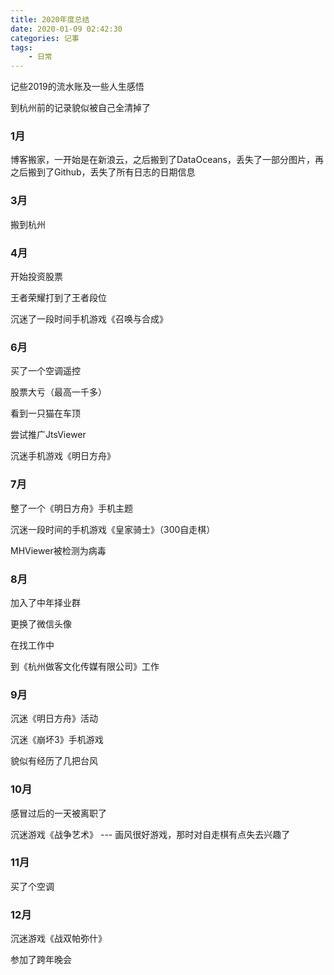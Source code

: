 ```yaml
---
title: 2020年度总结
date: 2020-01-09 02:42:30
categories: 记事
tags:
	- 日常
---
```

记些2019的流水账及一些人生感悟

到杭州前的记录貌似被自己全清掉了
<!-- more -->
### 1月
博客搬家，一开始是在新浪云，之后搬到了DataOceans，丢失了一部分图片，再之后搬到了Github，丢失了所有日志的日期信息

### 3月
搬到杭州

### 4月
开始投资股票

王者荣耀打到了王者段位

沉迷了一段时间手机游戏《召唤与合成》

### 6月
买了一个空调遥控

股票大亏（最高一千多）

看到一只猫在车顶

尝试推广JtsViewer

沉迷手机游戏《明日方舟》

### 7月
整了一个《明日方舟》手机主题

沉迷一段时间的手机游戏《皇家骑士》（300自走棋）

MHViewer被检测为病毒

### 8月
加入了中年择业群

更换了微信头像

在找工作中

到《杭州做客文化传媒有限公司》工作

### 9月
沉迷《明日方舟》活动

沉迷《崩坏3》手机游戏

貌似有经历了几把台风

### 10月
感冒过后的一天被离职了

沉迷游戏《战争艺术》 --- 画风很好游戏，那时对自走棋有点失去兴趣了

### 11月
买了个空调

### 12月
沉迷游戏《战双帕弥什》 

参加了跨年晚会